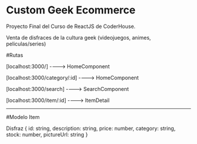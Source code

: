 # Custom Geek Ecommerce

Proyecto Final del Curso de ReactJS de CoderHouse.

Venta de disfraces de la cultura geek (videojuegos, animes, peliculas/series) 


#Rutas

[localhost:3000/] ----> HomeComponent

[localhost:3000/category/:id] ----> HomeComponent

[localhost:3000/search] ----> SearchComponent

[localhost:3000/item/:id] ----> ItemDetail


-------------------------------------------------

#Modelo Item

Disfraz {
id: string,
description: string,
price: number,
category: string,
stock: number,
pictureUrl: string
}

